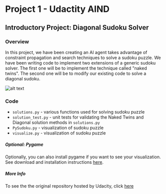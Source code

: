 # Project 1 - Udactity AIND
## Introductory Project: Diagonal Sudoku Solver


### Overview
In this project, we have been creating an AI agent takes advantage of constraint propagation and search techniques to solve a sudoku puzzle. We have been writing code to implement two extensions of a generic sudoku solver. The first one will be to implement the technique called "naked twins". The second one will be to modify our existing code to solve a diagonal sudoku.

![alt text][logo]

[logo]: https://github.com/bpereira615/SudokuSolver/tree/master/images/solve_viz.gif "Sudoku solve with PyGame visualization"


### Code

* `solutions.py` - various functions used for solving sudoku puzzle
* `solution_test.py` - unit tests for validating the Naked Twins and Diagonal solution methods in `solutions.py`
* `PySudoku.py` - visualization of sudoku puzzle
* `visualize.py` - visualization of sudoku puzzle


##### Optional: Pygame

Optionally, you can also install pygame if you want to see your visualization. See download and installation instructions [here](http://www.pygame.org/download.shtml).


##### More Info

To see the the original repository hosted by Udacity, click [here](https://github.com/udacity/AIND-Sudoku)
